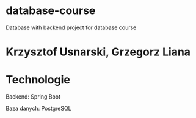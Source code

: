 # database-course

Database with backend project for database course

# Krzysztof Usnarski, Grzegorz Liana

# Technologie

Backend: Spring Boot

Baza danych: PostgreSQL
